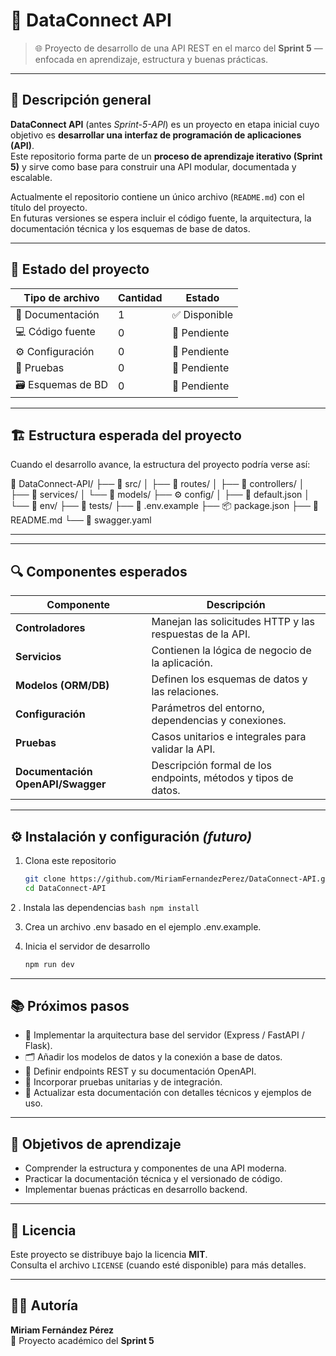# 🚀 **DataConnect API**
> 🌐 Proyecto de desarrollo de una API REST en el marco del **Sprint 5** — enfocada en aprendizaje, estructura y buenas prácticas.

---

## 📘 Descripción general

**DataConnect API** (antes *Sprint-5-API*) es un proyecto en etapa inicial cuyo objetivo es **desarrollar una interfaz de programación de aplicaciones (API)**.  
Este repositorio forma parte de un **proceso de aprendizaje iterativo (Sprint 5)** y sirve como base para construir una API modular, documentada y escalable.

Actualmente el repositorio contiene un único archivo (`README.md`) con el título del proyecto.  
En futuras versiones se espera incluir el código fuente, la arquitectura, la documentación técnica y los esquemas de base de datos.

---

## 🧩 Estado del proyecto

| Tipo de archivo | Cantidad | Estado |
|------------------|----------|--------|
| 📄 Documentación | 1 | ✅ Disponible |
| 💻 Código fuente | 0 | 🚧 Pendiente |
| ⚙️ Configuración | 0 | 🚧 Pendiente |
| 🧪 Pruebas | 0 | 🚧 Pendiente |
| 🗃️ Esquemas de BD | 0 | 🚧 Pendiente |

---

## 🏗️ Estructura esperada del proyecto

Cuando el desarrollo avance, la estructura del proyecto podría verse así:

📁 DataConnect-API/
├── 📂 src/
│ ├── 📂 routes/
│ ├── 📂 controllers/
│ ├── 📂 services/
│ └── 📂 models/
├── ⚙️ config/
│ ├── 📄 default.json
│ └── 📂 env/
├── 🧪 tests/
├── 🧾 .env.example
├── 📦 package.json
├── 📝 README.md
└── 📘 swagger.yaml

---


---

## 🔍 Componentes esperados

| Componente | Descripción |
|-------------|-------------|
| **Controladores** | Manejan las solicitudes HTTP y las respuestas de la API. |
| **Servicios** | Contienen la lógica de negocio de la aplicación. |
| **Modelos (ORM/DB)** | Definen los esquemas de datos y las relaciones. |
| **Configuración** | Parámetros del entorno, dependencias y conexiones. |
| **Pruebas** | Casos unitarios e integrales para validar la API. |
| **Documentación OpenAPI/Swagger** | Descripción formal de los endpoints, métodos y tipos de datos. |

---

## ⚙️ Instalación y configuración *(futuro)*

1. Clona este repositorio  
   ```bash
   git clone https://github.com/MiriamFernandezPerez/DataConnect-API.git
   cd DataConnect-API


2 . Instala las dependencias
    ```bash
    npm install
    ```


3. Crea un archivo .env basado en el ejemplo .env.example.

4. Inicia el servidor de desarrollo
   ```bash
   npm run dev
   ```

---

## 📚 Próximos pasos

- 🔧 Implementar la arquitectura base del servidor (Express / FastAPI / Flask).  
- 🗂️ Añadir los modelos de datos y la conexión a base de datos.  
- 🧠 Definir endpoints REST y su documentación OpenAPI.  
- 🧪 Incorporar pruebas unitarias y de integración.  
- 📝 Actualizar esta documentación con detalles técnicos y ejemplos de uso.

---

## 🧠 Objetivos de aprendizaje

- Comprender la estructura y componentes de una API moderna.  
- Practicar la documentación técnica y el versionado de código.  
- Implementar buenas prácticas en desarrollo backend.

---

## 🧾 Licencia

Este proyecto se distribuye bajo la licencia **MIT**.  
Consulta el archivo `LICENSE` (cuando esté disponible) para más detalles.

---

## 👩‍💻 Autoría

**Miriam Fernández Pérez**  
📍 Proyecto académico del **Sprint 5**


